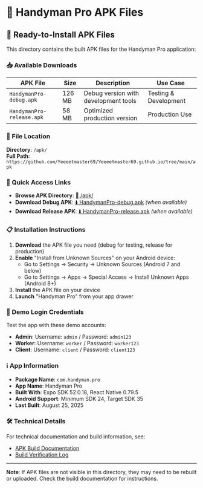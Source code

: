 # 📱 Handyman Pro APK Files

## 🚀 Ready-to-Install APK Files

This directory contains the built APK files for the Handyman Pro application:

### 📥 Available Downloads

| APK File | Size | Description | Use Case |
|----------|------|-------------|----------|
| `HandymanPro-debug.apk` | 126 MB | Debug version with development tools | Testing & Development |
| `HandymanPro-release.apk` | 58 MB | Optimized production version | Production Use |

### 📍 File Location

**Directory**: `/apk/`  
**Full Path**: `https://github.com/Yeeeetmaster69/Yeeeetmaster69.github.io/tree/main/apk`

### 🔗 Quick Access Links

- **Browse APK Directory**: [📁 /apk/](https://github.com/Yeeeetmaster69/Yeeeetmaster69.github.io/tree/main/apk)
- **Download Debug APK**: [⬇️ HandymanPro-debug.apk](./HandymanPro-debug.apk) *(when available)*
- **Download Release APK**: [⬇️ HandymanPro-release.apk](./HandymanPro-release.apk) *(when available)*

### 📋 Installation Instructions

1. **Download** the APK file you need (debug for testing, release for production)
2. **Enable** "Install from Unknown Sources" on your Android device:
   - Go to Settings → Security → Unknown Sources (Android 7 and below)
   - Go to Settings → Apps → Special Access → Install Unknown Apps (Android 8+)
3. **Install** the APK file on your device
4. **Launch** "Handyman Pro" from your app drawer

### 🔐 Demo Login Credentials

Test the app with these demo accounts:

- **Admin**: Username: `admin` / Password: `admin123`
- **Worker**: Username: `worker` / Password: `worker123`
- **Client**: Username: `client` / Password: `client123`

### ℹ️ App Information

- **Package Name**: `com.handyman.pro`
- **App Name**: Handyman Pro
- **Built With**: Expo SDK 52.0.18, React Native 0.79.5
- **Android Support**: Minimum SDK 24, Target SDK 35
- **Last Built**: August 25, 2025

### 🛠️ Technical Details

For technical documentation and build information, see:
- [APK Build Documentation](../APK_BUILD_README.md)
- [Build Verification Log](../APK_BUILD_VERIFICATION.txt)

---

**Note**: If APK files are not visible in this directory, they may need to be rebuilt or uploaded. Check the build documentation for instructions.